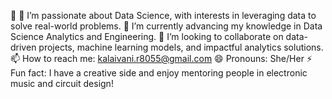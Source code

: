👋 👀 I’m passionate about Data Science, with interests in leveraging data to solve real-world problems.
🌱 I’m currently advancing my knowledge in Data Science Analytics and Engineering.
💞️ I’m looking to collaborate on data-driven projects, machine learning models, and impactful analytics solutions.
📫 How to reach me: kalaivani.r8055@gmail.com
😄 Pronouns: She/Her
⚡ Fun fact: I have a creative side and enjoy mentoring people in electronic music and circuit design!

<!---
Kalaivani-Ravichandran/Kalaivani-Ravichandran is a ✨ special ✨ repository because its `README.md` (this file) appears on your GitHub profile.
You can click the Preview link to take a look at your changes.
--->
